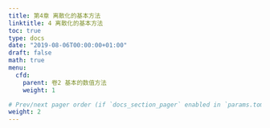 ```yaml
---
title: 第4章 离散化的基本方法
linktitle: 4 离散化的基本方法
toc: true
type: docs
date: "2019-08-06T00:00:00+01:00"
draft: false
math: true
menu:
  cfd:
    parent: 卷2 基本的数值方法
    weight: 1

# Prev/next pager order (if `docs_section_pager` enabled in `params.toml`)
weight: 2
---
```


